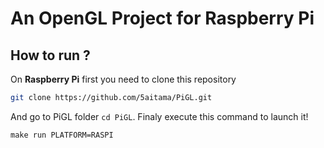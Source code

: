 # An OpenGL Project for Raspberry Pi
## How to run ?
On **Raspberry Pi** first you need to clone this repository
```bash
git clone https://github.com/5aitama/PiGL.git
```
And go to PiGL folder `cd PiGL`. Finaly execute this command to launch it!
```
make run PLATFORM=RASPI
```